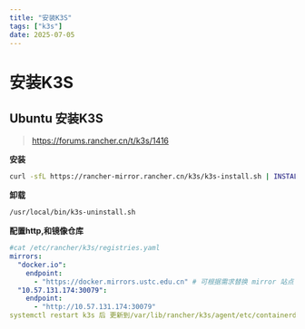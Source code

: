 ```yaml
---
title: "安装K3S"
tags: ["k3s"]
date: 2025-07-05
---
```


# 安装K3S



## Ubuntu 安装K3S
> https://forums.rancher.cn/t/k3s/1416

**安装**
```bash
curl -sfL https://rancher-mirror.rancher.cn/k3s/k3s-install.sh | INSTALL_K3S_MIRROR=cn INSTALL_K3S_EXEC="--disable=traefik --disable=servicelb" sh -s - --system-default-registry "registry.cn-hangzhou.aliyuncs.com"
```

**卸载**
```bash
/usr/local/bin/k3s-uninstall.sh
```

**配置http,和镜像仓库**
```yaml
#cat /etc/rancher/k3s/registries.yaml 
mirrors:
  "docker.io":
    endpoint:
      - "https://docker.mirrors.ustc.edu.cn" # 可根据需求替换 mirror 站点
  "10.57.131.174:30079":
    endpoint:
      - "http://10.57.131.174:30079"
systemctl restart k3s 后 更新到/var/lib/rancher/k3s/agent/etc/containerd/certs.d/
```